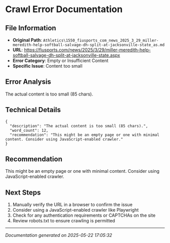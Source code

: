 # Crawl Error Documentation

## File Information
- **Original Path**: `Athletics\1550_fiusports_com_news_2025_3_29_miller-meredith-help-softball-salvage-dh-split-at-jacksonville-state_as.md`
- **URL**: https://fiusports.com/news/2025/3/29/miller-meredith-help-softball-salvage-dh-split-at-jacksonville-state.aspx
- **Error Category**: Empty or Insufficient Content
- **Specific Issue**: Content too small

## Error Analysis
The actual content is too small (85 chars).

## Technical Details
```
{
  "description": "The actual content is too small (85 chars).",
  "word_count": 12,
  "recommendation": "This might be an empty page or one with minimal content. Consider using JavaScript-enabled crawler."
}
```

## Recommendation
This might be an empty page or one with minimal content. Consider using JavaScript-enabled crawler.

## Next Steps
1. Manually verify the URL in a browser to confirm the issue
2. Consider using a JavaScript-enabled crawler like Playwright
3. Check for any authentication requirements or CAPTCHAs on the site
4. Review robots.txt to ensure crawling is permitted

---
*Documentation generated on 2025-05-22 17:05:32*
